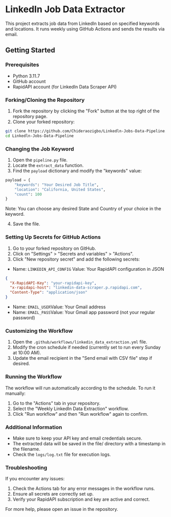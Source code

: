 # LinkedIn Job Data Extractor

This project extracts job data from LinkedIn based on specified keywords and locations. It runs weekly using GitHub Actions and sends the results via email.

## Getting Started

### Prerequisites

- Python 3.11.7
- GitHub account
- RapidAPI account (for LinkedIn Data Scraper API)

### Forking/Cloning the Repository

1. Fork the repository by clicking the "Fork" button at the top right of the repository page.
2. Clone your forked repository:

``` bash
git clone https://github.com/Chideraozigbo/Linkedln-Jobs-Data-Pipeline.git
cd Linkedln-Jobs-Data-Pipeline
```
### Changing the Job Keyword

1. Open the `pipeline.py` file.
2. Locate the `extract_data` function.
3. Find the `payload` dictionary and modify the "keywords" value:

```python
payload = {
    "keywords": "Your Desired Job Title",
    "location": "California, United States",
    "count": 100
}
```
Note: You can choose any desired State and Country of your choice in the keyword.

4. Save the file.

### Setting Up Secrets for GitHub Actions

1. Go to your forked repository on GitHub.
2. Click on "Settings" > "Secrets and variables" > "Actions".
3. Click "New repository secret" and add the following secrets:
- Name: `LINKEDIN_API_CONFIG` Value: Your RapidAPI configuration in JSON

```json
{
  "X-RapidAPI-Key": "your-rapidapi-key",
  "x-rapidapi-host": "linkedin-data-scraper.p.rapidapi.com",
  "Content-Type": "application/json"
}
```

- Name: `EMAIL_USER`Value: Your Gmail address
- Name: `EMAIL_PASS`Value: Your Gmail app password (not your regular password)

### Customizing the Workflow

1. Open the `.github/workflows/linkedin_data_extraction.yml` file.
2. Modify the cron schedule if needed (currently set to run every Sunday at 10:00 AM).
3. Update the email recipient in the "Send email with CSV file" step if desired.

### Running the Workflow
The workflow will run automatically according to the schedule. To run it manually:

1. Go to the "Actions" tab in your repository.
2. Select the "Weekly LinkedIn Data Extraction" workflow.
3. Click "Run workflow" and then "Run workflow" again to confirm.

### Additional Information

- Make sure to keep your API key and email credentials secure.
- The extracted data will be saved in the file/ directory with a timestamp in the filename.
- Check the `logs/log.txt` file for execution logs.

### Troubleshooting
If you encounter any issues:

1. Check the Actions tab for any error messages in the workflow runs.
2. Ensure all secrets are correctly set up.
3. Verify your RapidAPI subscription and key are active and correct.

For more help, please open an issue in the repository.

